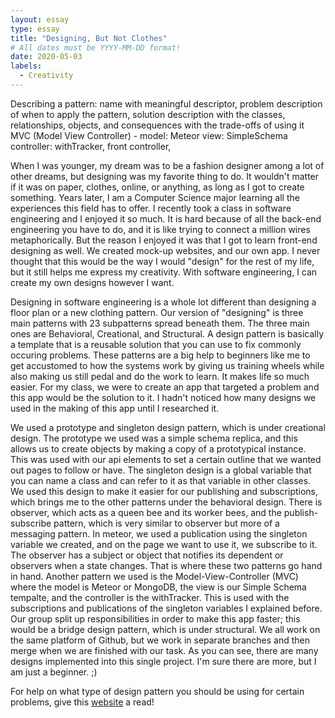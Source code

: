 ```yaml
---
layout: essay
type: essay
title: "Designing, But Not Clothes"
# All dates must be YYYY-MM-DD format!
date: 2020-05-03
labels:
  - Creativity
---
```


Describing a pattern: 
name with meaningful descriptor, problem description of when to apply the pattern, solution description with the classes, relationships, objects, and consequences with the trade-offs of using it
MVC (Model View Controller) - model: Meteor view: SimpleSchema controller: withTracker, front controller, 

When I was younger, my dream was to be a fashion designer among a lot of other dreams, but designing was my favorite thing to do.  It wouldn't matter if it was on paper, clothes, online, or anything, as long as I got to create something.  Years later, I am a Computer Science major learning all the experiences this field has to offer.  I recently took a class in software engineering and I enjoyed it so much.  It is hard because of all the back-end engineering you have to do, and it is like trying to connect a million wires metaphorically.  But the reason I enjoyed it was that I got to learn front-end designing as well.  We created mock-up websites, and our own app. I never thought that this would be the way I would "design" for the rest of my life, but it still helps me express my creativity.  With software engineering, I can create my own designs however I want.

Designing in software engineering is a whole lot different than designing a floor plan or a new clothing pattern.  Our version of "designing" is three main patterns with 23 subpatterns spread beneath them.  The three main ones are Behavioral, Creational, and Structural.  A design pattern is basically a template that is a reusable solution that you can use to fix commonly occuring problems.  These patterns are a big help to beginners like me to get accustomed to how the systems work by giving us training wheels while also making us still pedal and do the work to learn.  It makes life so much easier.  For my class, we were to create an app that targeted a problem and this app would be the solution to it.  I hadn't noticed how many designs we used in the making of this app until I researched it.  

We used a prototype and singleton design pattern, which is under creational design.  The prototype we used was a simple schema replica, and this allows us to create objects by making a copy of a prototypical instance.  This was used with our api elements to set a certain outline that we wanted out pages to follow or have.  The singleton design is a global variable that you can name a class and can refer to it as that variable in other classes.  We used this design to make it easier for our publishing and subscriptions, which brings me to the other patterns under the behavioral design.  There is observer, which acts as a queen bee and its worker bees, and the publish-subscribe pattern, which is very similar to observer but more of a messaging pattern.  In meteor, we used a publication using the singleton variable we created, and on the page we want to use it, we subscribe to it.  The observer has a subject or object that notifies its dependent or observers when a state changes.  That is where these two patterns go hand in hand.  Another pattern we used is the Model-View-Controller (MVC) where the model is Meteor or MongoDB, the view is our Simple Schema tempalte, and the controller is the withTracker.  This is used with the subscriptions and publications of the singleton variables I explained before.  Our group split up responsibilities in order to make this app faster; this would be a bridge design pattern, which is under structural.  We all work on the same platform of Github, but we work in separate branches and then merge when we are finished with our task.  As you can see, there are many designs implemented into this single project.  I'm sure there are more, but I am just a beginner. ;) 

For help on what type of design pattern you should be using for certain problems, give this [website](https://scientificprogrammer.net/2020/01/30/an-easy-way-to-learn-design-patterns-in-software-development/) a read!
